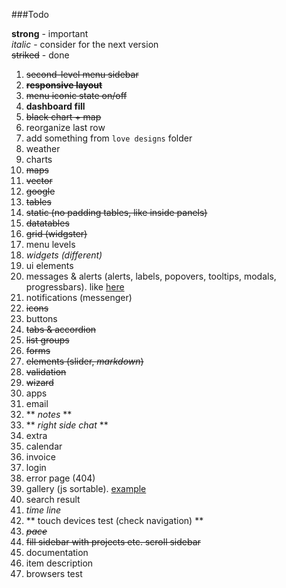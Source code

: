 ###Todo

**strong** - important  
*italic* - consider for the next version  
~~striked~~ - done

 1.  ~~second-level menu sidebar~~
 2.  ~~**responsive layout**~~
 3.  ~~menu iconic state on/off~~
 4.  **dashboard fill**
   1.  ~~black chart + map~~
   2.  reorganize last row
   3.  add something from `love designs` folder
   4.  weather
 5.  charts
 6.  ~~maps~~
   1.  ~~vector~~
   2.  ~~google~~
 7.  ~~tables~~
   1.  ~~static (no padding tables, like inside panels)~~
   2.  ~~datatables~~
 8.  ~~grid (widgster)~~
 9.  menu levels
 10.  *widgets (different)*
 11.  ui elements
   1.  messages & alerts (alerts, labels, popovers, tooltips, modals, progressbars). like [here](http://www.revox.io/webarchv2/messages_notifications.html)
   2.  notifications (messenger)
   3.  ~~icons~~
   4.  buttons
   5.  ~~tabs & accordion~~
   6.  ~~list groups~~
 12.  ~~forms~~
   1.  ~~elements (slider, *markdown*)~~
   2.  ~~validation~~
   3.  ~~wizard~~
 13.  apps
   1.  email
   2.  ** *notes* **
 14.  ** *right side chat* **
 15.  extra
   1.  calendar
   2.  invoice
   3.  login
   4.  error page (404)
   5.  gallery (js sortable). [example](http://themes-lab.com/pixit/admin/gallery.html)
   6.  search result
   7.  *time line*
 16.  ** touch devices test (check navigation) **
 17.  ~~*pace*~~
 18.  ~~fill sidebar with projects etc. scroll sidebar~~
 19.  documentation
 20.  item description
 21.  browsers test